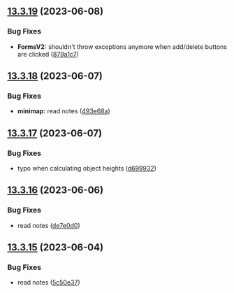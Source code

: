 ## [13.3.19](https://github.com/Torwent/WaspLib/compare/v13.3.18...v13.3.19) (2023-06-08)


### Bug Fixes

* **FormsV2:** shouldn't throw exceptions anymore when add/delete buttons are clicked ([879a1c7](https://github.com/Torwent/WaspLib/commit/879a1c71c26a3da7b2bc43a97c6f73e7a2fca86f))



## [13.3.18](https://github.com/Torwent/WaspLib/compare/v13.3.17...v13.3.18) (2023-06-07)


### Bug Fixes

* **minimap:** read notes ([493e68a](https://github.com/Torwent/WaspLib/commit/493e68a9a4f97fae52e50e100c18bf59667f92bc))



## [13.3.17](https://github.com/Torwent/WaspLib/compare/v13.3.16...v13.3.17) (2023-06-07)


### Bug Fixes

* typo when calculating object heights ([d699932](https://github.com/Torwent/WaspLib/commit/d699932d1a64aca38d3a50610ed6c5c4d7e0b0e8))



## [13.3.16](https://github.com/Torwent/WaspLib/compare/v13.3.15...v13.3.16) (2023-06-06)


### Bug Fixes

* read notes ([de7e0d0](https://github.com/Torwent/WaspLib/commit/de7e0d062b8d7168b2f7e638f59f258accef467b))



## [13.3.15](https://github.com/Torwent/WaspLib/compare/v13.3.14...v13.3.15) (2023-06-04)


### Bug Fixes

* read notes ([5c50e37](https://github.com/Torwent/WaspLib/commit/5c50e37226f8791de0c38b45ee722ebc20051962))



